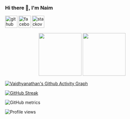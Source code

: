 
### Hi there 👋, I'm Naim

[<img src='https://cdn.jsdelivr.net/npm/simple-icons@3.0.1/icons/github.svg' alt='github' height='40'>](https://github.com/Zannatul-Naim)  [<img src='https://cdn.jsdelivr.net/npm/simple-icons@3.0.1/icons/facebook.svg' alt='facebook' height='40'>](https://www.facebook.com/naim33208)  [<img src='https://cdn.jsdelivr.net/npm/simple-icons@3.0.1/icons/stackoverflow.svg' alt='stackoverflow' height='40'>](https://stackoverflow.com/users/17947102)  

<p align=center>
 <img height="140px"  src="https://github-readme-stats.vercel.app/api?username=Zannatul-Naim&show_icons=true&hide_title=true&hide_border=true&theme=tokyonight&count_private=true" />
  <img height="140px"  src="https://github-readme-stats.vercel.app/api/top-langs/?username=Zannatul-Naim&layout=compact&hide_title=true&hide_border=true&theme=tokyonight&count_private=true" />
  </p>

[![Vaidhyanathan's Github Activity Graph](https://activity-graph.herokuapp.com/graph?username=Zannatul-Naim&theme=react-dark&hide_border=true&area=true)](https://git.io/Zannatul-Naim)

<!--  CONTRIBUTION AND STREAK BLOCK -->
 [![GitHub Streak](https://github-readme-streak-stats.herokuapp.com/?user=Zannatul-Naim&currStreakNum=2FD3EB&fire=pink&sideLabels=F00&theme=nightowl)](https://git.io/streak-stats)     
<!--  Metrics Bar -->
![GitHub metrics](https://metrics.lecoq.io/Zannatul-Naim)
<!--  Profile Views -->
![Profile views](https://gpvc.arturio.dev/Zannatul-Naim)  
